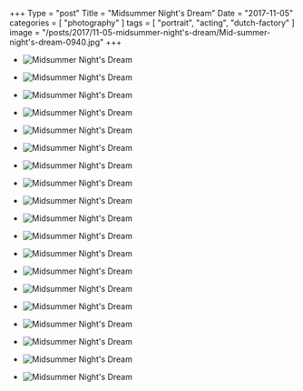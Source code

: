 +++
Type = "post"
Title = "Midsummer Night's Dream"
Date = "2017-11-05"
categories = [ "photography" ]
tags = [
    "portrait",
    "acting",
    "dutch-factory"
]
image = "/posts/2017/11-05-midsummer-night's-dream/Mid-summer-night's-dream-0940.jpg"
+++

* ![Midsummer Night's Dream](/posts/2017/11-05-midsummer-night's-dream/Mid-summer-night's-dream-0940.jpg)

* ![Midsummer Night's Dream](/posts/2017/11-05-midsummer-night's-dream/Mid-summer-night's-dream-0920.jpg)

* ![Midsummer Night's Dream](/posts/2017/11-05-midsummer-night's-dream/Mid-summer-night's-dream-0949.jpg)

* ![Midsummer Night's Dream](/posts/2017/11-05-midsummer-night's-dream/Mid-summer-night's-dream-0952.jpg)

* ![Midsummer Night's Dream](/posts/2017/11-05-midsummer-night's-dream/Mid-summer-night's-dream-0958.jpg)

* ![Midsummer Night's Dream](/posts/2017/11-05-midsummer-night's-dream/Mid-summer-night's-dream-0965.jpg)

* ![Midsummer Night's Dream](/posts/2017/11-05-midsummer-night's-dream/Mid-summer-night's-dream-0970.jpg)

* ![Midsummer Night's Dream](/posts/2017/11-05-midsummer-night's-dream/Mid-summer-night's-dream-0971.jpg)

* ![Midsummer Night's Dream](/posts/2017/11-05-midsummer-night's-dream/Mid-summer-night's-dream-0990.jpg)

* ![Midsummer Night's Dream](/posts/2017/11-05-midsummer-night's-dream/Mid-summer-night's-dream-0991.jpg)

* ![Midsummer Night's Dream](/posts/2017/11-05-midsummer-night's-dream/Mid-summer-night's-dream-0999.jpg)

* ![Midsummer Night's Dream](/posts/2017/11-05-midsummer-night's-dream/Mid-summer-night's-dream-0006.jpg)

* ![Midsummer Night's Dream](/posts/2017/11-05-midsummer-night's-dream/Mid-summer-night's-dream-0004.jpg)

* ![Midsummer Night's Dream](/posts/2017/11-05-midsummer-night's-dream/Mid-summer-night's-dream-0040.jpg)

* ![Midsummer Night's Dream](/posts/2017/11-05-midsummer-night's-dream/Mid-summer-night's-dream-0040.jpg)

* ![Midsummer Night's Dream](/posts/2017/11-05-midsummer-night's-dream/Mid-summer-night's-dream-0057.jpg)

* ![Midsummer Night's Dream](/posts/2017/11-05-midsummer-night's-dream/Mid-summer-night's-dream-0063.jpg)

* ![Midsummer Night's Dream](/posts/2017/11-05-midsummer-night's-dream/Mid-summer-night's-dream-0073.jpg)

* ![Midsummer Night's Dream](/posts/2017/11-05-midsummer-night's-dream/Mid-summer-night's-dream-0089.jpg)
